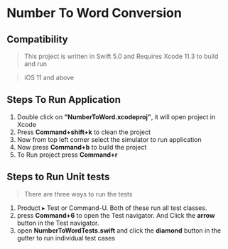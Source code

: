 # Number To Word Conversion

## Compatibility

> This project is written in Swift 5.0  and Requires Xcode 11.3 to build and run

> iOS 11 and above


## Steps To Run Application

1. Double click on  **"NumberToWord.xcodeproj"**, it will open project in Xcode
2. Press  **Command+shift+k** to clean the project
3. Now from top left corner select the simulator to run application
3. Now press **Command+b** to build the project
4. To Run project press **Command+r**

## Steps to Run Unit tests

 >There are three ways to run the tests
1. Product ▸ Test or Command-U. Both of these run all test classes.
2. press **Command+6** to open the Test navigator. And Click the **arrow** button in the Test navigator.
3. open **NumberToWordTests.swift**  and click the **diamond** button in the gutter to run individual test cases


